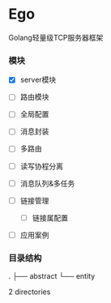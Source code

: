 # Ego
Golang轻量级TCP服务器框架

### 模块
- [x] server模块
- [ ] 路由模块
- [ ] 全局配置
- [ ] 消息封装
- [ ] 多路由
- [ ] 读写协程分离
- [ ] 消息队列&多任务
- [ ] 链接管理
    - [ ] 链接属配置
- [ ] 应用案例


### 目录结构
.
├── abstract
└── entity

2 directories

